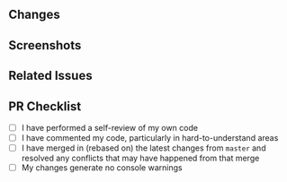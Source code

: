 ## Changes
<!-- Describe changes scoped by this PR -->

## Screenshots
<!-- Provide relevant screenshots, videos, GIFs if necessary -->

## Related Issues
<!-- Mention existing issue ticket number if applicable (use CLOSES #... if the PR closes the issue) -->

## PR Checklist
<!-- Please check if your PR fulfills the following requirements. Checked checkbox should look like this: [x] -->

- [ ] I have performed a self-review of my own code
- [ ] I have commented my code, particularly in hard-to-understand areas
- [ ] I have merged in (rebased on) the latest changes from `master` and resolved any conflicts that may have happened from that merge
- [ ] My changes generate no console warnings
